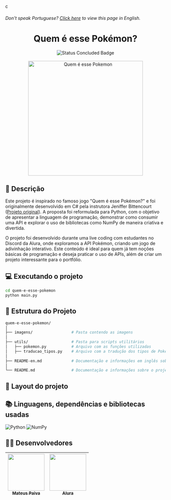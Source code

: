 c<h6> Don't speak Portuguese? <a href="">Click here</a> to view this page in English.</h6>

<h1 align="center">Quem é esse Pokémon?</h1>

<p align="center">
  <img src="http://img.shields.io/static/v1?label=STATUS&message=CONCLUDED&color=GREEN&style=for-the-badge" alt="Status Concluded Badge">
  <br><br>
  <img height="360em" src="" alt="Quem é esse Pokemon">
</p>

## 📂 Descrição
Este projeto é inspirado no famoso jogo "Quem é esse Pokémon?" e foi originalmente desenvolvido em C# pela instrutora Jeniffer Bittencourt (<a href="https://github.com/jeniblodev/quem-e-esse-pokemon">Projeto original</a>).  A proposta foi reformulada para Python, com o objetivo de apresentar a linguagem de programação, demonstrar como consumir uma API e explorar o uso de bibliotecas como NumPy de maneira criativa e divertida.

O projeto foi desenvolvido durante uma live coding com estudantes no Discord da Alura, onde exploramos a API Pokémon, criando um jogo de adivinhação interativo. Este conteúdo é ideal para quem já tem noções básicas de programação e deseja praticar o uso de APIs, além de criar um projeto interessante para o portfólio.

## 💻 Executando o projeto
```bash
cd quem-e-esse-pokemon
python main.py
```

## 📝 Estrutura do Projeto
```bash
quem-e-esse-pokemon/
│
├── imagens/                 # Pasta contendo as imagens
│
├── utils/                   # Pasta para scripts utilitários
│   ├── pokemon.py           # Arquivo com as funções utilizadas
│   ├── traducao_tipos.py    # Arquivo com a tradução dos tipos de Pokémon
│
├── README-en.md             # Documentação e informações em inglês sobre o projeto
│
└── README.md                # Documentação e informações sobre o projeto

```
## 💨 Layout do projeto


## 📚 Linguagens, dependências e bibliotecas usadas
<div style="display: inline_block">
   
  ![Python](https://img.shields.io/badge/python-3670A0?style=for-the-badge&logo=python&logoColor=ffdd54)
  ![NumPy](https://img.shields.io/badge/numpy-%23013243.svg?style=for-the-badge&logo=numpy&logoColor=white)

</div>
          
## 🙋‍♂️ Desenvolvedores
| [<img src="https://avatars.githubusercontent.com/u/106707389?s=400&u=c01ee84b19a35b975ac9634deb3baf48d681a4c5&v=4" width=115><br><sub>Mateus Paiva</sub>](https://github.com/mateusopaiva)| [<img src="https://user-images.githubusercontent.com/106707389/187273477-45a53362-7158-4c5e-b0f5-68c92aec9182.png" width=115><br><sub>Alura</sub>](https://www.alura.com.br) |
| :---: | :---: |